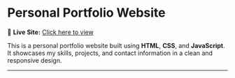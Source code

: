 # Personal Portfolio Website

🔗 **Live Site:** [Click here to view](https://nandineenargesh.github.io/Portfolio--html-css-js/)

This is a personal portfolio website built using **HTML**, **CSS**, and **JavaScript**. It showcases my skills, projects, and contact information in a clean and responsive design.

---

